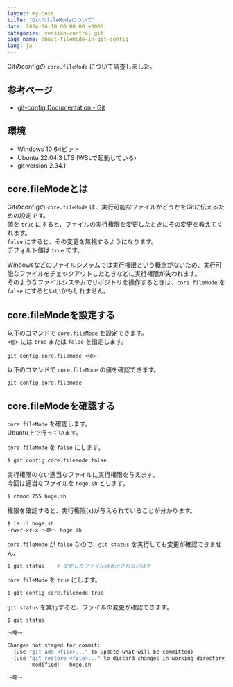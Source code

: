 ```yaml
---
layout: my-post
title: "GitのfileModeについて"
date: 2024-06-10 00:00:00 +0000
categories: version-control git
page_name: about-filemode-in-git-config
lang: ja
---
```


Gitのconfigの `core.fileMode` について調査しました。

## 参考ページ
- [git-config Documentation - Git](https://git-scm.com/docs/git-config)

## 環境
- Windows 10 64ビット
- Ubuntu 22.04.3 LTS (WSLで起動している)
- git version 2.34.1

## core.fileModeとは
Gitのconfigの `core.fileMode` は、実行可能なファイルかどうかをGitに伝えるための設定です。  
値を `true` にすると、ファイルの実行権限を変更したときにその変更を教えてくれます。  
`false` にすると、その変更を無視するようになります。  
デフォルト値は `true` です。

Windowsなどのファイルシステムでは実行権限という概念がないため、実行可能なファイルをチェックアウトしたときなどに実行権限が失われます。  
そのようなファイルシステムでリポジトリを操作するときは、`core.fileMode` を `false` にするといいかもしれません。

## core.fileModeを設定する
以下のコマンドで `core.fileMode` を設定できます。  
`<値>` には `true` または `false` を指定します。

```
git config core.filemode <値>
```

以下のコマンドで `core.fileMode` の値を確認できます。

```
git config core.filemode
```

## core.fileModeを確認する
`core.fileMode` を確認します。  
Ubuntu上で行っています。

`core.fileMode` を `false` にします。  

```bash
$ git config core.filemode false
```

実行権限のない適当なファイルに実行権限を与えます。  
今回は適当なファイルを `hoge.sh` とします。

```bash
$ chmod 755 hoge.sh
```

権限を確認すると、実行権限(x)が与えられていることが分かります。

```bash
$ ls -l hoge.sh
-rwxr-xr-x ～略～ hoge.sh
```

`core.fileMode` が `false` なので、`git status` を実行しても変更が確認できません。

```bash
$ git status    # 変更したファイルは表示されないはず
```

`core.fileMode` を `true` にします。 

```bash
$ git config core.filemode true
```

`git status` を実行すると、ファイルの変更が確認できます。

```bash
$ git status

～略～

Changes not staged for commit:
  (use "git add <file>..." to update what will be committed)
  (use "git restore <file>..." to discard changes in working directory)
        modified:   hoge.sh

～略～
```